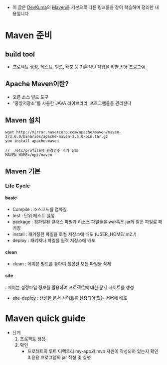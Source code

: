 * 이 글은 [DevKuma](http://www.devkuma.com/)의 [Maven](http://www.devkuma.com/books/pages/102)을 기본으로 다른 링크들을 같이 학습하며 정리한 내용입니다

# Maven 준비

## build tool
- 프로젝트 생성, 테스트, 빌드, 배포 등 기본적인 작업을 위한 전용 프로그램

## Apache Maven이란?
- 오픈 소스 빌드 도구
- "중앙저장소"를 사용한 JAVA 라이브러리, 프로그램들을 관리한다

## Maven 설치 
```
wget http://mirror.navercorp.com/apache/maven/maven-3/3.6.0/binaries/apache-maven-3.6.0-bin.tar.gz
yum install apache-maven 

//	/etc/profile에 환경변수 추가 필요
MAVEN_HOME=/opt/maven  
```

## Maven 기본

### Life Cycle

#### basic
- Compile : 소스코드를 컴파일
- test : 단위 테스트 실행
- package : 컴파일된 클래스 파일과 리소스 파일들을 war혹은 jar와 같은 파일로 패키징
- install : 패키징한 파일을 로컬 저장소에 배포 (USER_HOME/.m2./)
- deploy : 패키지나 파일을 원격 저장소에 배포

#### clean
- clean : 메이븐 빌드를 통하여 생성된 모든 파일을 삭제

#### site
: 메이븐 설정파일 정보를 활용하여 프로젝트에 대한 문서 사이트를 생성
- site-deploy : 생성한 문서 사이트를 설정되어 있는 서버에 배포

# Maven quick guide
- 단계
    1. 프로젝트 생성
    2. 확인
        - 프로젝트의 루트 디렉토리 my-app과 mvn 자원이 작성되어 있는지 확인
    3.응용 프로그램의 jar 작성 및 실행